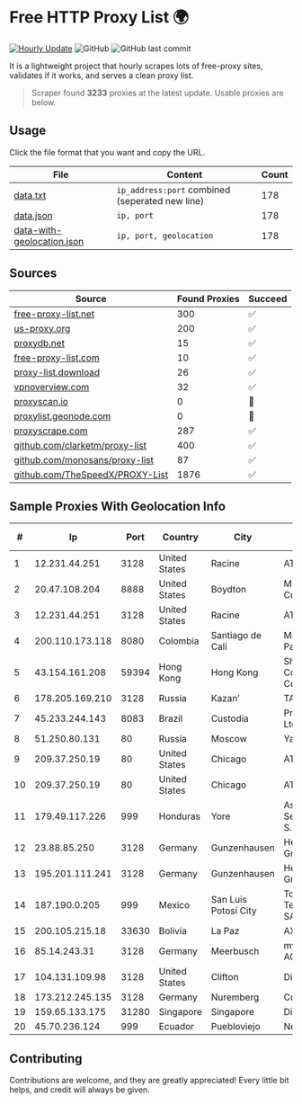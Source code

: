 
# Free HTTP Proxy List 🌍

[![Hourly Update](https://github.com/mertguvencli/http-proxy-list/actions/workflows/main.yml/badge.svg?branch=main)](https://github.com/mertguvencli/http-proxy-list/actions/workflows/main.yml)
![GitHub](https://img.shields.io/github/license/mertguvencli/http-proxy-list)
![GitHub last commit](https://img.shields.io/github/last-commit/mertguvencli/http-proxy-list)

It is a lightweight project that hourly scrapes lots of free-proxy sites, validates if it works, and serves a clean proxy list.


> Scraper found **3233** proxies at the latest update. Usable proxies are below.

## Usage

Click the file format that you want and copy the URL.


|File|Content|Count|
|----|-------|-----|
|[data.txt](https://raw.githubusercontent.com/mertguvencli/http-proxy-list/main/proxy-list/data.txt)|`ip_address:port` combined (seperated new line)|178|
|[data.json](https://raw.githubusercontent.com/mertguvencli/http-proxy-list/main/proxy-list/data.json)|`ip, port`|178|
|[data-with-geolocation.json](https://raw.githubusercontent.com/mertguvencli/http-proxy-list/main/proxy-list/data-with-geolocation.json)|`ip, port, geolocation`|178|

## Sources

|Source|Found Proxies|Succeed|
|------|-------------|-------|
|[free-proxy-list.net](https://free-proxy-list.net)|300|✅|
|[us-proxy.org](https://www.us-proxy.org)|200|✅|
|[proxydb.net](http://proxydb.net)|15|✅|
|[free-proxy-list.com](https://free-proxy-list.com/?page=&port=&type%5B%5D=http&type%5B%5D=https&up_time=0&search=Search)|10|✅|
|[proxy-list.download](https://www.proxy-list.download/HTTP)|26|✅|
|[vpnoverview.com](https://vpnoverview.com/privacy/anonymous-browsing/free-proxy-servers)|32|✅|
|[proxyscan.io](https://www.proxyscan.io)|0|🚫|
|[proxylist.geonode.com](https://proxylist.geonode.com/api/proxy-list?limit=300&page=1&sort_by=lastChecked&sort_type=desc&protocols=http,https)|0|🚫|
|[proxyscrape.com](https://api.proxyscrape.com/v2/?request=displayproxies&protocol=http&timeout=10000&country=all&ssl=all&anonymity=all)|287|✅|
|[github.com/clarketm/proxy-list](https://raw.githubusercontent.com/clarketm/proxy-list/master/proxy-list-raw.txt)|400|✅|
|[github.com/monosans/proxy-list](https://raw.githubusercontent.com/monosans/proxy-list/main/proxies/http.txt)|87|✅|
|[github.com/TheSpeedX/PROXY-List](https://raw.githubusercontent.com/TheSpeedX/PROXY-List/master/http.txt)|1876|✅|


## Sample Proxies With Geolocation Info

|#|Ip|Port|Country|City|Internet Service Provider|
|-|--|----|-------|----|-------------------------|
|1|12.231.44.251|3128|United States|Racine|AT&T Services, Inc.|
|2|20.47.108.204|8888|United States|Boydton|Microsoft Corporation|
|3|12.231.44.251|3128|United States|Racine|AT&T Services, Inc.|
|4|200.110.173.118|8080|Colombia|Santiago de Cali|Media Commerce Partners S.A|
|5|43.154.161.208|59394|Hong Kong|Hong Kong|Shenzhen Tencent Computer Systems Company Limited|
|6|178.205.169.210|3128|Russia|Kazan’|TATTELECOM|
|7|45.233.244.143|8083|Brazil|Custodia|Provedor NET Mais Ltda - ME|
|8|51.250.80.131|80|Russia|Moscow|Yandex.Cloud LLC|
|9|209.37.250.19|80|United States|Chicago|AT&T Services, Inc.|
|10|209.37.250.19|80|United States|Chicago|AT&T Services, Inc.|
|11|179.49.117.226|999|Honduras|Yore|Asociacion De Servicio De Internet S. De RL.|
|12|23.88.85.250|3128|Germany|Gunzenhausen|Hetzner Online GmbH|
|13|195.201.111.241|3128|Germany|Gunzenhausen|Hetzner Online GmbH|
|14|187.190.0.205|999|Mexico|San Luis Potosí City|Total Play Telecomunicaciones SA De CV|
|15|200.105.215.18|33630|Bolivia|La Paz|AXS Bolivia S. A.|
|16|85.14.243.31|3128|Germany|Meerbusch|myLoc managed IT AG|
|17|104.131.109.98|3128|United States|Clifton|DigitalOcean, LLC|
|18|173.212.245.135|3128|Germany|Nuremberg|Contabo GmbH|
|19|159.65.133.175|31280|Singapore|Singapore|DigitalOcean, LLC|
|20|45.70.236.124|999|Ecuador|Puebloviejo|Nedetel S.A.|



## Contributing

Contributions are welcome, and they are greatly appreciated! Every
little bit helps, and credit will always be given.

